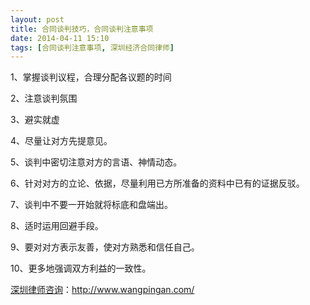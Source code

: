 ```yaml
---
layout: post
title: 合同谈判技巧，合同谈判注意事项
date: 2014-04-11 15:10
tags: [合同谈判注意事项, 深圳经济合同律师]
---
```

1、掌握谈判议程，合理分配各议题的时间

2、注意谈判氛围

3、避实就虚

4、尽量让对方先提意见。

5、谈判中密切注意对方的言语、神情动态。

6、针对对方的立论、依据，尽量利用已方所准备的资料中已有的证据反驳。

7、谈判中不要一开始就将标底和盘端出。

8、适时运用回避手段。

9、要对对方表示友善，使对方熟悉和信任自己。

10、更多地强调双方利益的一致性。

<a href="http://www.wangpingan.com/">深圳律师咨询</a>：<a href="http://www.wangpingan.com/">http://www.wangpingan.com/</a>

